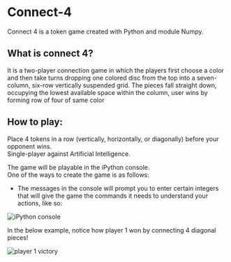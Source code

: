# Connect-4
Connect 4 is a token game created with Python and module Numpy. 

## What is connect 4?
It is a two-player connection game in which the players first choose a color and then take turns dropping one colored disc from the top into a seven-column, six-row vertically suspended grid. The pieces fall straight down, occupying the lowest available space within the column, user wins by forming row of four of same color


## How to play:
Place 4 tokens in a row (vertically, horizontally, or diagonally) before your opponent wins. <br>Single-player against Artificial Intelligence.

The game will be playable in the iPython console.<br>
One of the ways to create the game is as follows:<br>
- The messages in the console will prompt you to enter certain integers that will give the game the commands it needs to understand your actions, like so:

![iPython console](https://i.gyazo.com/192171517e035e94dcf468f08eddb0ae.png)

In the below example, notice how player 1 won by connecting 4 diagonal pieces!

![player 1 victory](https://i.gyazo.com/45d2f1ab497c285dd75a2491377eb564.png)